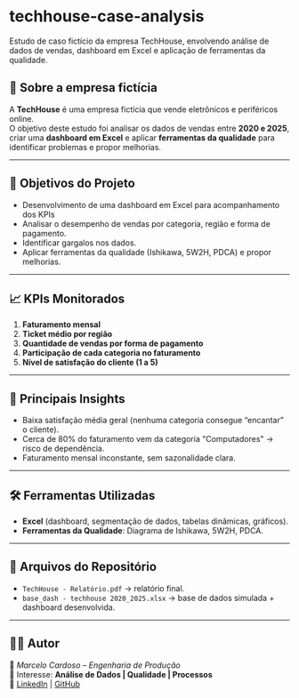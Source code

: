 # techhouse-case-analysis
Estudo de caso fictício da empresa TechHouse, envolvendo análise de dados de vendas, dashboard em Excel e aplicação de ferramentas da qualidade.

## 🏢 Sobre a empresa fictícia
A **TechHouse** é uma empresa fictícia que vende eletrônicos e periféricos online.  
O objetivo deste estudo foi analisar os dados de vendas entre **2020 e 2025**, criar uma **dashboard em Excel** e aplicar **ferramentas da qualidade** para identificar problemas e propor melhorias.

---

## 🎯 Objetivos do Projeto
- Desenvolvimento de uma dashboard em Excel para acompanhamento dos KPIs
- Analisar o desempenho de vendas por categoria, região e forma de pagamento.  
- Identificar gargalos nos dados.    
- Aplicar ferramentas da qualidade (Ishikawa, 5W2H, PDCA) e propor melhorias.  

---

## 📈 KPIs Monitorados
1. **Faturamento mensal**  
2. **Ticket médio por região**  
3. **Quantidade de vendas por forma de pagamento**  
4. **Participação de cada categoria no faturamento**  
5. **Nível de satisfação do cliente (1 a 5)**  

---

## 🔎 Principais Insights
- Baixa satisfação média geral (nenhuma categoria consegue “encantar” o cliente).  
- Cerca de 80% do faturamento vem da categoria "Computadores" → risco de dependência.  
- Faturamento mensal inconstante, sem sazonalidade clara.   

---

## 🛠️ Ferramentas Utilizadas
- **Excel** (dashboard, segmentação de dados, tabelas dinâmicas, gráficos).  
- **Ferramentas da Qualidade**: Diagrama de Ishikawa, 5W2H, PDCA.  

---

## 📂 Arquivos do Repositório
- `TechHouse - Relatório.pdf` → relatório final.  
- `base_dash - techhouse 2020_2025.xlsx` → base de dados simulada + dashboard desenvolvida.   

---

## 👨‍💻 Autor
📌 *Marcelo Cardoso – Engenharia de Produção*  
📌 Interesse: **Análise de Dados | Qualidade | Processos**  
📌 [LinkedIn](https://www.linkedin.com/in/marcelo-passos-cardoso) | [GitHub](https://github.com/MarceloP2505)
